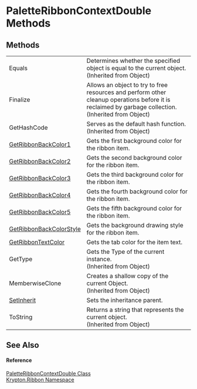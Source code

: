 # PaletteRibbonContextDouble Methods




## Methods
<table>
<tr>
<td>Equals</td>
<td>Determines whether the specified object is equal to the current object.<br />(Inherited from Object)</td></tr>
<tr>
<td>Finalize</td>
<td>Allows an object to try to free resources and perform other cleanup operations before it is reclaimed by garbage collection.<br />(Inherited from Object)</td></tr>
<tr>
<td>GetHashCode</td>
<td>Serves as the default hash function.<br />(Inherited from Object)</td></tr>
<tr>
<td><a href="0c3d2cef-ac47-a2af-7246-f0c83be7a905.md">GetRibbonBackColor1</a></td>
<td>Gets the first background color for the ribbon item.</td></tr>
<tr>
<td><a href="1678d308-fbf8-c6a6-eb0f-d855ac78ae6e.md">GetRibbonBackColor2</a></td>
<td>Gets the second background color for the ribbon item.</td></tr>
<tr>
<td><a href="2700f728-be73-0e91-d8a9-8a73f7c989d9.md">GetRibbonBackColor3</a></td>
<td>Gets the third background color for the ribbon item.</td></tr>
<tr>
<td><a href="bd2c35dd-d0b3-4ab4-f4f1-02ef22d120fe.md">GetRibbonBackColor4</a></td>
<td>Gets the fourth background color for the ribbon item.</td></tr>
<tr>
<td><a href="f715cccb-20fc-e685-afaa-5d412a4f1895.md">GetRibbonBackColor5</a></td>
<td>Gets the fifth background color for the ribbon item.</td></tr>
<tr>
<td><a href="8f5c452a-98d0-e907-d679-4771225e5457.md">GetRibbonBackColorStyle</a></td>
<td>Gets the background drawing style for the ribbon item.</td></tr>
<tr>
<td><a href="40b9f0de-0894-067f-ccc0-76c8a7888291.md">GetRibbonTextColor</a></td>
<td>Gets the tab color for the item text.</td></tr>
<tr>
<td>GetType</td>
<td>Gets the Type of the current instance.<br />(Inherited from Object)</td></tr>
<tr>
<td>MemberwiseClone</td>
<td>Creates a shallow copy of the current Object.<br />(Inherited from Object)</td></tr>
<tr>
<td><a href="60856d63-8cff-c72e-ac48-7d6cd1eaa64a.md">SetInherit</a></td>
<td>Sets the inheritance parent.</td></tr>
<tr>
<td>ToString</td>
<td>Returns a string that represents the current object.<br />(Inherited from Object)</td></tr>
</table>

## See Also


#### Reference
<a href="65f0fbe5-062b-835a-1c1f-da4f7cfc054c.md">PaletteRibbonContextDouble Class</a>  
<a href="1e9bc734-cff9-e9b8-f013-94cdac669794.md">Krypton.Ribbon Namespace</a>  
